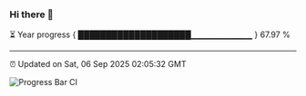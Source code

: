 ### Hi there 👋

⏳ Year progress { ████████████████████▁▁▁▁▁▁▁▁▁▁ } 67.97 %

---

⏰ Updated on Sat, 06 Sep 2025 02:05:32 GMT

![Progress Bar CI](https://github.com/IshwaranRudhara/GIT-ACTION/workflows/Progress%20Bar%20CI/badge.svg)
